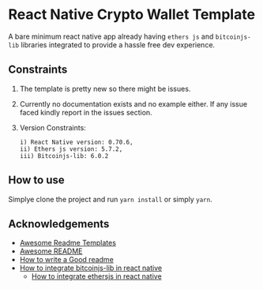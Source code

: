 
# React Native Crypto Wallet Template

A bare minimum react native app already having `ethers js` and `bitcoinjs-lib` libraries integrated to provide a hassle free dev experience. 


## Constraints

1. The template is pretty new so there might be issues. 
2. Currently no documentation exists and no example either. If any issue faced kindly report in the issues section.
3. Version Constraints: 

    ```
    i) React Native version: 0.70.6, 
    ii) Ethers js version: 5.7.2,
    iii) Bitcoinjs-lib: 6.0.2
    ```



## How to use

Simplye clone the project and run `yarn install` or simply `yarn`.


## Acknowledgements

 - [Awesome Readme Templates](https://awesomeopensource.com/project/elangosundar/awesome-README-templates)
 - [Awesome README](https://github.com/matiassingers/awesome-readme)
 - [How to write a Good readme](https://bulldogjob.com/news/449-how-to-write-a-good-readme-for-your-github-project)
  - [How to integrate bitcoinjs-lib in react native](https://gist.github.com/coreyphillips/4d45160fed016417a5f583f179c2cbdb)
    - [How to integrate ethersjs in react native](https://github.com/ethers-io/ethers.js/discussions/3905)


